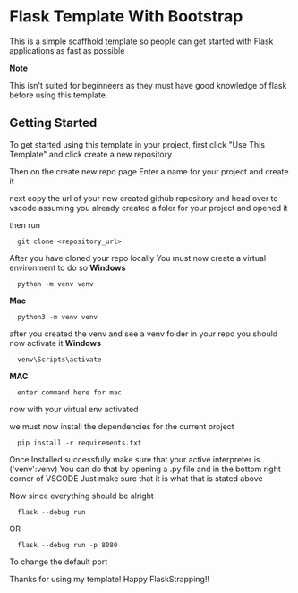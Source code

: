 <h1>Flask Template With Bootstrap</h1>
<p>This is a simple scaffhold template so people can get started with Flask applications as fast as possible<p>
<b>Note</b>
<p>This isn't suited for beginneers as they must have good knowledge of flask before using this template.</p>

## Getting Started

To get started using this template in your project, first click "Use This Template" and click create a new repository

Then on the create new repo page Enter a name for your project and create it

next copy the url of your new created github repository and head over to vscode assuming you already created a foler for your project and opened it

then run
```
  git clone <repository_url>
```
After you have cloned your repo locally
You must now create a virtual environment
to do so
**Windows**
```
  python -m venv venv

```
**Mac**
```
  python3 -m venv venv
```

after you created the venv and see a venv folder in your repo
you should now activate it
**Windows**
```
  venv\Scripts\activate
```
**MAC**
```
  enter command here for mac
```

now with your virtual env activated

we must now install the dependencies for the current project
```
  pip install -r requirements.txt
```

Once Installed successfully 
make sure that your active interpreter is ('venv':venv) 
You can do that by opening a .py file and in the bottom right corner of VSCODE 
Just make sure that it is what that is stated above

Now since everything should be alright
```
  flask --debug run
```
OR
```
  flask --debug run -p 8080
```
To change the default port

Thanks for using my template!
Happy FlaskStrapping!!

